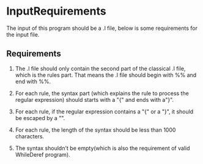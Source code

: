 # InputRequirements

The input of this program should be a .l file, below is some requirements for the input file.

## Requirements

1. The .l file should only contain the second part of the classical .l file, which is the rules part. That means the .l file should begin with %% and end with %%.

2. For each rule, the syntax part (which explains the rule to process the regular expression) should starts with a  "{" and ends with a"}".

3. For each rule, if the regular expression contains a "{" or a "}", it should be escaped by a "\".

4. For each rule, the length of the syntax should be less than 1000 characters.

5. The syntax shouldn't be empty(which is also the requirement of valid WhileDeref program).